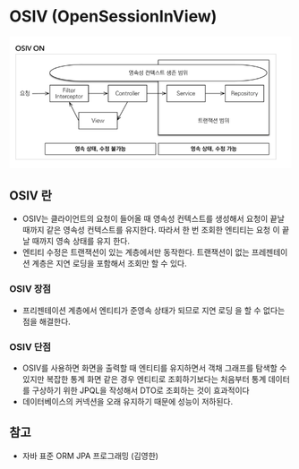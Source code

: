 # OSIV (OpenSessionInView)

![](./image/OSIV.png)
## OSIV 란
- OSIV는 클라이언트의 요청이 들어올 때 영속성 컨텍스트를 생성해서 요청이 끝날 때까지 같은 영속성 컨텍스트를 유지한다. 따라서 한 번 조회한 엔티티는 요청 이 끝날 때까지 영속 상태를 유지 한다.
- 엔티티 수정은 트랜잭션이 있는 계층에서만 동작한다. 트랜잭션이 없는 프레젠테이션 계층은 지연 로딩을 포함해서 조회만 할 수 있다.

### OSIV 장점
- 프리젠테이션 계층에서 엔티티가 준영속 상태가 되므로 지연 로딩 을 할 수 없다는 점을 해결한다.

### OSIV 단점
- OSIV를 사용하면 화면을 출력할 때 엔티티를 유지하면서 객채 그래프를 탐색할 수 있지만 복잡한 통계 화면 같은 경우 엔티티로 조회하기보다는 처음부터 통계 데이터를 구상하기 위한 JPQL을 작성해서 DTO로 조회하는 것이 효과적이다
- 데이터베이스의 커넥션을 오래 유지하기 때문에 성능이 저하된다.

## 참고  
- 자바 표준 ORM JPA 프로그래밍 (김영한)
